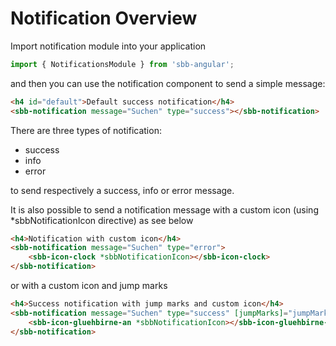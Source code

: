 # Notification Overview

Import notification module into your application

```ts
import { NotificationsModule } from 'sbb-angular';
```
and then you can use the notification component to send a simple message:

```html
<h4 id="default">Default success notification</h4>
<sbb-notification message="Suchen" type="success"></sbb-notification>
```
There are three types of notification:
* success
* info
* error

to send respectively a success, info or error message.

It is also possible to send a notification message with a custom icon (using *sbbNotificationIcon directive) as see below

```html
<h4>Notification with custom icon</h4>
<sbb-notification message="Suchen" type="error">
    <sbb-icon-clock *sbbNotificationIcon></sbb-icon-clock>
</sbb-notification>
```

or with a custom icon and jump marks

```html
<h4>Success notification with jump marks and custom icon</h4>
<sbb-notification message="Suchen" type="success" [jumpMarks]="jumpMarks">
    <sbb-icon-gluehbirne-an *sbbNotificationIcon></sbb-icon-gluehbirne-an>
</sbb-notification>
```



